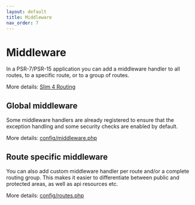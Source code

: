 ```yaml
---
layout: default
title: Middleware
nav_order: 7
---
```


# Middleware

In a PSR-7/PSR-15 application you can add a middleware handler to all routes, 
to a specific route, or to a group of routes. 

More details: [Slim 4 Routing](https://www.slimframework.com/docs/v4/objects/routing.html) 

## Global middleware

Some middleware handlers are already registered to ensure that the exception handling and some security checks are enabled by default.

More details: [config/middleware.php](https://github.com/odan/slim4-skeleton/blob/master/config/middleware.php)

## Route specific middleware

You can also add custom middleware handler per route and/or a complete routing group. This makes
it easier to differentiate between public and protected areas, as well as api resources etc.

More details: [config/routes.php](https://github.com/odan/slim4-skeleton/blob/master/config/routes.php)

